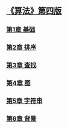 ## [《算法》第四版](https://algs4.cs.princeton.edu/home/)

### [第1章 基础](https://github.com/baohenglin/Algorithmic/blob/master/Articles/%E3%80%8A%E7%AE%97%E6%B3%95%E3%80%8B%E7%AC%AC1%E7%AB%A0%E5%9F%BA%E7%A1%80.md)
### [第2章 排序]()
### [第3章 查找]()
### [第4章 图]()
### [第5章 字符串]()
### [第6章 背景]()
